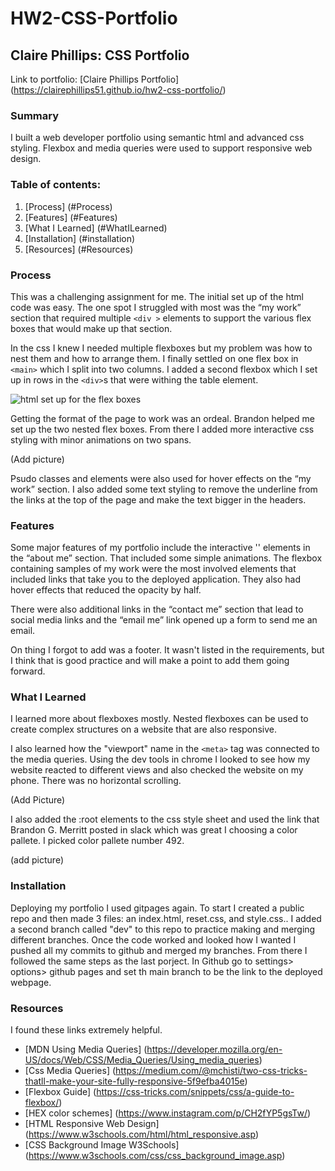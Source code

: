 # HW2-CSS-Portfolio


## Claire Phillips: CSS Portfolio

Link to portfolio: [Claire Phillips Portfolio] (https://clairephillips51.github.io/hw2-css-portfolio/)

### Summary

I built a web developer portfolio using semantic html and advanced css styling. Flexbox and media queries were used to support responsive web design.

### Table of contents:

1. [Process] (#Process)
2. [Features] (#Features)
3. [What I Learned] (#WhatILearned)
4. [Installation] (#installation)
5. [Resources] (#Resources)

### Process
This was a challenging assignment for me. The initial set up of the html code was easy. The one spot I struggled with most was the “my work” section that required multiple `<div >` elements to support the various flex boxes that would make up that section. 

In the css I knew I needed multiple flexboxes but my problem was how to nest them and how to arrange them. I finally settled on one flex box in `<main>` which I split into two columns. I added a second flexbox which I set up in rows in the `<div>`s that were withing the table element.   

![html set up for the flex boxes]()

Getting the format of the page to work was an ordeal. Brandon helped me set up the two nested flex boxes. 
From there I added more interactive css styling with minor animations on two spans. 

(Add picture)

Psudo classes and elements were also used for hover effects on the “my work” section. I also added some text styling to remove the underline from the links at the top of the page and make the text bigger in the headers. 

### Features

Some major features of my portfolio include the interactive '<span>' elements in the “about me” section. That included some simple animations.
The flexbox containing samples of my work were the most involved elements that included links that take you to the deployed application. They also had hover effects that reduced the opacity by half.

There were also additional links in the “contact me” section that lead to social media links and the “email me” link opened up a form to send me an email.

On thing I forgot to add was a footer. It wasn't listed in the requirements, but I think that is good practice and will make a point to add them going forward. 

### What I Learned

I learned more about flexboxes mostly. Nested flexboxes can be used to create complex structures on a website that are also responsive. 

I also learned how the "viewport" name in the `<meta>` tag was connected to the media queries. Using the dev tools in chrome I looked to see how my website reacted to different views and also checked the website on my phone. There was no horizontal scrolling. 

(Add Picture)

I also added the :root elements to the css style sheet and used the link that Brandon G. Merritt posted in slack which was great I choosing a color pallete. I picked color pallete number 492.

(add picture)

### Installation

Deploying my portfolio I used gitpages again. To start I created a public repo and then made 3 files: an index.html, reset.css, and style.css.. I added a second branch called "dev" to this repo to practice making and merging different branches. Once the code worked and looked how I wanted I pushed all my commits to github and merged my branches. From there I followed the same steps as the last porject. In Github go to settings> options> github pages and set th main branch to be the link to the deployed webpage.

### Resources

I found these links extremely helpful.
* [MDN Using Media Queries] (https://developer.mozilla.org/en-US/docs/Web/CSS/Media_Queries/Using_media_queries)
* [Css Media Queries] (https://medium.com/@mchisti/two-css-tricks-thatll-make-your-site-fully-responsive-5f9efba4015e)
* [Flexbox Guide] (https://css-tricks.com/snippets/css/a-guide-to-flexbox/)
* [HEX color schemes] (https://www.instagram.com/p/CH2fYP5gsTw/)
* [HTML Responsive Web Design] (https://www.w3schools.com/html/html_responsive.asp)
* [CSS Background Image W3Schools] (https://www.w3schools.com/css/css_background_image.asp)


